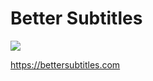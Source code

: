 # Better Subtitles

<img src="https://www.bettersubtitles.com/assets/imgs/logo.png"/>

https://bettersubtitles.com
